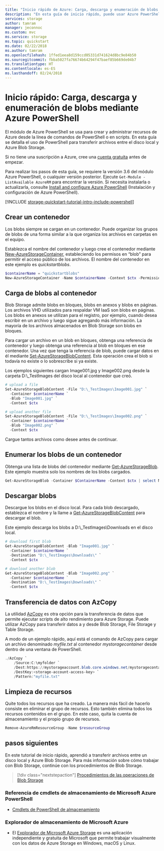 ```yaml
---
title: "Inicio rápido de Azure: Carga, descarga y enumeración de blobs de Azure Storage mediante Azure PowerShell | Microsoft Docs"
description: "En esta guía de inicio rápido, puede usar Azure PowerShell para crear una cuenta de almacenamiento y un contenedor. Después, puede usar PowerShell para cargar un blob en Azure Storage, descargar un blob o enumerar los blobs de un contenedor."
services: storage
author: tamram
manager: jeconnoc
ms.custom: mvc
ms.service: storage
ms.topic: quickstart
ms.date: 02/22/2018
ms.author: tamram
ms.openlocfilehash: 1ffed1eea8d159ccd05331d741624d8bc9e84b50
ms.sourcegitcommit: fbba5027fa76674b64294f47baef85b669de04b7
ms.translationtype: HT
ms.contentlocale: es-ES
ms.lasthandoff: 02/24/2018
---
```

# <a name="quickstart-upload-download-and-list-blobs-using-azure-powershell"></a>Inicio rápido: Carga, descarga y enumeración de blobs mediante Azure PowerShell

El módulo de Azure PowerShell se usa para crear y administrar recursos de Azure desde la línea de comandos de PowerShell o en scripts. En esta guía se detalla el uso de PowerShell para transferir archivos entre el disco local y Azure Blob Storage.

Si no tiene una suscripción a Azure, cree una [cuenta gratuita](https://azure.microsoft.com/free/?WT.mc_id=A261C142F) antes de empezar.

Para realizar los pasos de esta guía, se requiere la versión 3.6 del módulo Azure PowerShell, o cualquier versión posterior. Ejecute `Get-Module -ListAvailable AzureRM` para encontrar la versión. Si necesita instalarla o actualizarla, consulte [Install and configure Azure PowerShell](/powershell/azure/install-azurerm-ps) (Instalación y configuración de Azure PowerShell).

[!INCLUDE [storage-quickstart-tutorial-intro-include-powershell](../../../includes/storage-quickstart-tutorial-intro-include-powershell.md)]

## <a name="create-a-container"></a>Crear un contenedor

Los blobs siempre se cargan en un contenedor. Puede organizar los grupos de blobs de una forma similar a la que organiza los archivos en carpetas en el equipo.

Establezca el nombre del contenedor y luego cree el contenedor mediante [New-AzureStorageContainer](/powershell/module/azure.storage/new-azurestoragecontainer), estableciendo los permisos en “blob” para permitir el acceso público de los archivos. El nombre del contenedor en este ejemplo es *quickstartblobs*.

```powershell
$containerName = "quickstartblobs"
New-AzureStorageContainer -Name $containerName -Context $ctx -Permission blob
```

## <a name="upload-blobs-to-the-container"></a>Carga de blobs al contenedor

Blob Storage admite blobs en bloques, blobs en anexos y blobs en páginas. Los archivos VHD utilizados para respaldar VM IaaS son blobs en páginas. Los blobs en anexos se utilizan para el registro, por ejemplo, cuando desea escribir en un archivo y luego sigue agregando más información. La mayoría de los archivos almacenados en Blob Storage son blobs en bloques. 

Para cargar un archivo en un blob en bloques, obtenga una referencia de contenedor y luego obtenga una referencia al blob en bloques en ese contenedor. Una vez que tenga la referencia de blob, puede cargar datos en él mediante [Set-AzureStorageBlobContent](/powershell/module/azure.storage/set-azurestorageblobcontent). Esta operación crea el blob si todavía no existe o lo sobrescribe si ya existe.

Los ejemplos siguientes cargan Image001.jpg y Image002.png desde la carpeta D:\\_TestImages del disco local al contenedor que creó.

```powershell
# upload a file
Set-AzureStorageBlobContent -File "D:\_TestImages\Image001.jpg" `
  -Container $containerName `
  -Blob "Image001.jpg" `
  -Context $ctx 

# upload another file
Set-AzureStorageBlobContent -File "D:\_TestImages\Image002.png" `
  -Container $containerName `
  -Blob "Image002.png" `
  -Context $ctx
```

Cargue tantos archivos como desee antes de continuar.

## <a name="list-the-blobs-in-a-container"></a>Enumerar los blobs de un contenedor

Obtenga una lista de blobs del contenedor mediante [Get-AzureStorageBlob](/powershell/module/azure.storage/get-azurestorageblob). Este ejemplo muestra solo los nombres de los blobs cargados.

```powershell
Get-AzureStorageBlob -Container $ContainerName -Context $ctx | select Name 
```

## <a name="download-blobs"></a>Descargar blobs

Descargue los blobs en el disco local. Para cada blob descargado, establezca el nombre y la llame a [Get-AzureStorageBlobContent](/powershell/module/azure.storage/get-azurestorageblobcontent) para descargar el blob.

Este ejemplo descarga los blobs a D:\\_TestImages\Downloads en el disco local. 

```powershell
# download first blob
Get-AzureStorageBlobContent -Blob "Image001.jpg" `
  -Container $containerName `
  -Destination "D:\_TestImages\Downloads\" `
  -Context $ctx 

# download another blob
Get-AzureStorageBlobContent -Blob "Image002.png" `
  -Container $containerName `
  -Destination "D:\_TestImages\Downloads\" `
  -Context $ctx 
```

## <a name="data-transfer-with-azcopy"></a>Transferencia de datos con AzCopy

La utilidad [AzCopy](../common/storage-use-azcopy.md?toc=%2fazure%2fstorage%2fblobs%2ftoc.json) es otra opción para la transferencia de datos que permite ejecutar scripts de alto rendimiento para Azure Storage. Puede utilizar AzCopy para transferir datos a y desde Blob Storage, File Storage y Table Storage.

A modo de un ejemplo rápido, aquí está el comando de AzCopy para cargar un archivo denominado *myfile.txt* al contenedor *mystoragecontainer* desde dentro de una ventana de PowerShell.

```PowerShell
./AzCopy `
    /Source:C:\myfolder `
    /Dest:https://mystorageaccount.blob.core.windows.net/mystoragecontainer `
    /DestKey:<storage-account-access-key> `
    /Pattern:"myfile.txt"
```

## <a name="clean-up-resources"></a>Limpieza de recursos

Quite todos los recursos que ha creado. La manera más fácil de hacerlo consiste en eliminar el grupo de recursos. Esto también elimina todos los recursos contenidos en el grupo. En este caso, quita la cuenta de almacenamiento y el propio grupo de recursos.

```powershell
Remove-AzureRmResourceGroup -Name $resourceGroup
```

## <a name="next-steps"></a>pasos siguientes

En este tutorial de inicio rápido, aprendió a transferir archivos entre un disco local y Azure Blob Storage. Para más información sobre cómo trabajar con Blob Storage, continúe con los procedimientos de Blob Storage.

> [!div class="nextstepaction"]
> [Procedimientos de las operaciones de Blob Storage](storage-how-to-use-blobs-powershell.md)

### <a name="microsoft-azure-powershell-storage-cmdlets-reference"></a>Referencia de cmdlets de almacenamiento de Microsoft Azure PowerShell
* [Cmdlets de PowerShell de almacenamiento](/powershell/module/azurerm.storage#storage)

### <a name="microsoft-azure-storage-explorer"></a>Explorador de almacenamiento de Microsoft Azure
* El [Explorador de Microsoft Azure Storage](../../vs-azure-tools-storage-manage-with-storage-explorer.md?toc=%2fazure%2fstorage%2fblobs%2ftoc.json) es una aplicación independiente y gratuita de Microsoft que permite trabajar visualmente con los datos de Azure Storage en Windows, macOS y Linux.
